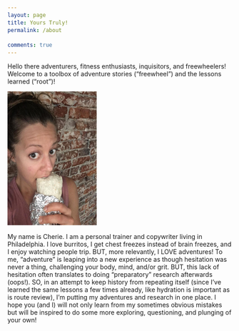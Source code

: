```yaml
---
layout: page
title: Yours Truly!
permalink: /about

comments: true
---
```


Hello there adventurers, fitness enthusiasts, inquisitors, and freewheelers! Welcome to a toolbox of adventure stories (“freewheel”) and the lessons learned (“root”)!

<p><img src="/images/burrito.jpg" title="That’s me eating the vegan al pastor burrito from Wild Burrito in Philadelphia." width="200" height="300"></p>
<!-- ### More Information -->

My name is Cherie. I am a personal trainer and copywriter living in Philadelphia. I love burritos, I get chest freezes instead of brain freezes, and I enjoy watching people trip. BUT, more relevantly, I LOVE adventures! To me, “adventure” is leaping into a new experience as though hesitation was never a thing, challenging your body, mind, and/or grit. BUT, this lack of hesitation often translates to doing “preparatory” research afterwards (oops!). SO, in an attempt to keep history from repeating itself (since I’ve learned the same lessons a few times already, like hydration is important as is route review), I’m putting my adventures and research in one place. I hope you (and I) will not only learn from my sometimes obvious mistakes but will be inspired to do some more exploring, questioning, and plunging of your own!
